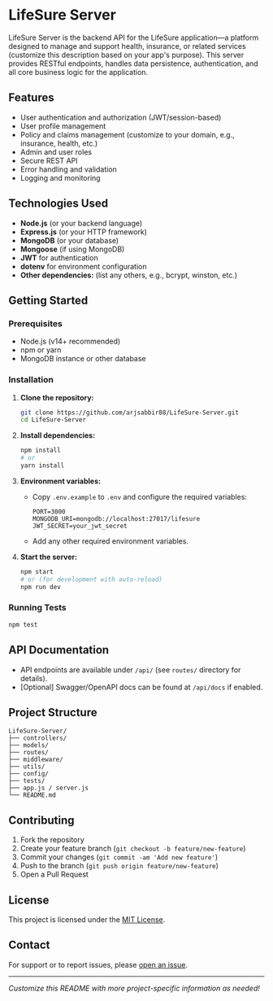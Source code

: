 # LifeSure Server

LifeSure Server is the backend API for the LifeSure application—a platform designed to manage and support health, insurance, or related services (customize this description based on your app's purpose). This server provides RESTful endpoints, handles data persistence, authentication, and all core business logic for the application.

## Features

- User authentication and authorization (JWT/session-based)
- User profile management
- Policy and claims management (customize to your domain, e.g., insurance, health, etc.)
- Admin and user roles
- Secure REST API
- Error handling and validation
- Logging and monitoring

## Technologies Used

- **Node.js** (or your backend language)
- **Express.js** (or your HTTP framework)
- **MongoDB** (or your database)
- **Mongoose** (if using MongoDB)
- **JWT** for authentication
- **dotenv** for environment configuration
- **Other dependencies:** (list any others, e.g., bcrypt, winston, etc.)

## Getting Started

### Prerequisites

- Node.js (v14+ recommended)
- npm or yarn
- MongoDB instance or other database

### Installation

1. **Clone the repository:**
   ```bash
   git clone https://github.com/arjsabbir88/LifeSure-Server.git
   cd LifeSure-Server
   ```

2. **Install dependencies:**
   ```bash
   npm install
   # or
   yarn install
   ```

3. **Environment variables:**
   - Copy `.env.example` to `.env` and configure the required variables:
     ```
     PORT=3000
     MONGODB_URI=mongodb://localhost:27017/lifesure
     JWT_SECRET=your_jwt_secret
     ```
   - Add any other required environment variables.

4. **Start the server:**
   ```bash
   npm start
   # or (for development with auto-reload)
   npm run dev
   ```

### Running Tests

```bash
npm test
```

## API Documentation

- API endpoints are available under `/api/` (see `routes/` directory for details).
- [Optional] Swagger/OpenAPI docs can be found at `/api/docs` if enabled.

## Project Structure

```
LifeSure-Server/
├── controllers/
├── models/
├── routes/
├── middleware/
├── utils/
├── config/
├── tests/
├── app.js / server.js
└── README.md
```

## Contributing

1. Fork the repository
2. Create your feature branch (`git checkout -b feature/new-feature`)
3. Commit your changes (`git commit -am 'Add new feature'`)
4. Push to the branch (`git push origin feature/new-feature`)
5. Open a Pull Request

## License

This project is licensed under the [MIT License](LICENSE).

## Contact

For support or to report issues, please [open an issue](https://github.com/arjsabbir88/LifeSure-Server/issues).

---

*Customize this README with more project-specific information as needed!*

